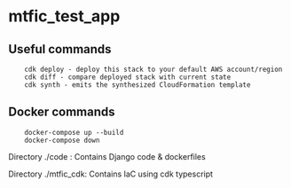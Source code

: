 # mtfic_test_app

## Useful commands
        cdk deploy - deploy this stack to your default AWS account/region
        cdk diff - compare deployed stack with current state
        cdk synth - emits the synthesized CloudFormation template

## Docker commands
        docker-compose up --build
        docker-compose down

Directory ./code : Contains Django code & dockerfiles

Directory ./mtfic_cdk: Contains IaC using cdk typescript
